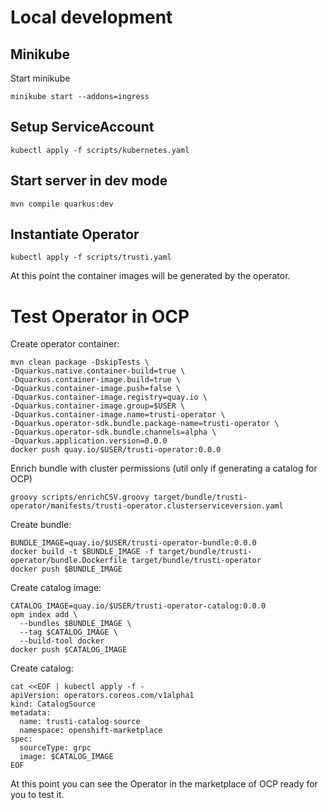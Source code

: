 # Local development

## Minikube

Start minikube

```shell
minikube start --addons=ingress
```

## Setup ServiceAccount

```shell
kubectl apply -f scripts/kubernetes.yaml
```

## Start server in dev mode

```shell
mvn compile quarkus:dev
```

## Instantiate Operator

```shell
kubectl apply -f scripts/trusti.yaml
```

At this point the container images will be generated by the operator.

# Test Operator in OCP

Create operator container:

```shell
mvn clean package -DskipTests \
-Dquarkus.native.container-build=true \
-Dquarkus.container-image.build=true \
-Dquarkus.container-image.push=false \
-Dquarkus.container-image.registry=quay.io \
-Dquarkus.container-image.group=$USER \
-Dquarkus.container-image.name=trusti-operator \
-Dquarkus.operator-sdk.bundle.package-name=trusti-operator \
-Dquarkus.operator-sdk.bundle.channels=alpha \
-Dquarkus.application.version=0.0.0
docker push quay.io/$USER/trusti-operator:0.0.0
```

Enrich bundle with cluster permissions (util only if generating a catalog for OCP)

```shell
groovy scripts/enrichCSV.groovy target/bundle/trusti-operator/manifests/trusti-operator.clusterserviceversion.yaml
```

Create bundle:

```shell
BUNDLE_IMAGE=quay.io/$USER/trusti-operator-bundle:0.0.0
docker build -t $BUNDLE_IMAGE -f target/bundle/trusti-operator/bundle.Dockerfile target/bundle/trusti-operator
docker push $BUNDLE_IMAGE
```

Create catalog image:

```shell
CATALOG_IMAGE=quay.io/$USER/trusti-operator-catalog:0.0.0
opm index add \
  --bundles $BUNDLE_IMAGE \
  --tag $CATALOG_IMAGE \
  --build-tool docker
docker push $CATALOG_IMAGE
```

Create catalog:

```shell
cat <<EOF | kubectl apply -f -
apiVersion: operators.coreos.com/v1alpha1
kind: CatalogSource
metadata:
  name: trusti-catalog-source
  namespace: openshift-marketplace
spec:
  sourceType: grpc
  image: $CATALOG_IMAGE
EOF
```

At this point you can see the Operator in the marketplace of OCP ready for you to test it.
